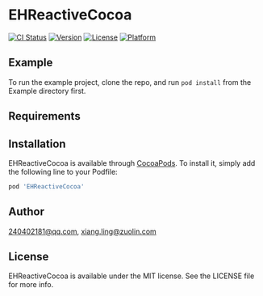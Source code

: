 # EHReactiveCocoa

[![CI Status](https://img.shields.io/travis/240402181@qq.com/EHReactiveCocoa.svg?style=flat)](https://travis-ci.org/240402181@qq.com/EHReactiveCocoa)
[![Version](https://img.shields.io/cocoapods/v/EHReactiveCocoa.svg?style=flat)](https://cocoapods.org/pods/EHReactiveCocoa)
[![License](https://img.shields.io/cocoapods/l/EHReactiveCocoa.svg?style=flat)](https://cocoapods.org/pods/EHReactiveCocoa)
[![Platform](https://img.shields.io/cocoapods/p/EHReactiveCocoa.svg?style=flat)](https://cocoapods.org/pods/EHReactiveCocoa)

## Example

To run the example project, clone the repo, and run `pod install` from the Example directory first.

## Requirements

## Installation

EHReactiveCocoa is available through [CocoaPods](https://cocoapods.org). To install
it, simply add the following line to your Podfile:

```ruby
pod 'EHReactiveCocoa'
```

## Author

240402181@qq.com, xiang.ling@zuolin.com

## License

EHReactiveCocoa is available under the MIT license. See the LICENSE file for more info.
